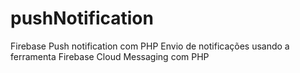 # pushNotification
Firebase Push notification com PHP
Envio de notificações usando a ferramenta Firebase Cloud Messaging com PHP
